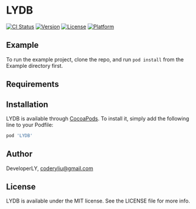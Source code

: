 # LYDB

[![CI Status](http://img.shields.io/travis/DeveloperLY/LYDB.svg?style=flat)](https://travis-ci.org/DeveloperLY/LYDB)
[![Version](https://img.shields.io/cocoapods/v/LYDB.svg?style=flat)](http://cocoapods.org/pods/LYDB)
[![License](https://img.shields.io/cocoapods/l/LYDB.svg?style=flat)](http://cocoapods.org/pods/LYDB)
[![Platform](https://img.shields.io/cocoapods/p/LYDB.svg?style=flat)](http://cocoapods.org/pods/LYDB)

## Example

To run the example project, clone the repo, and run `pod install` from the Example directory first.

## Requirements

## Installation

LYDB is available through [CocoaPods](http://cocoapods.org). To install
it, simply add the following line to your Podfile:

```ruby
pod 'LYDB'
```

## Author

DeveloperLY, coderyliu@gmail.com

## License

LYDB is available under the MIT license. See the LICENSE file for more info.
